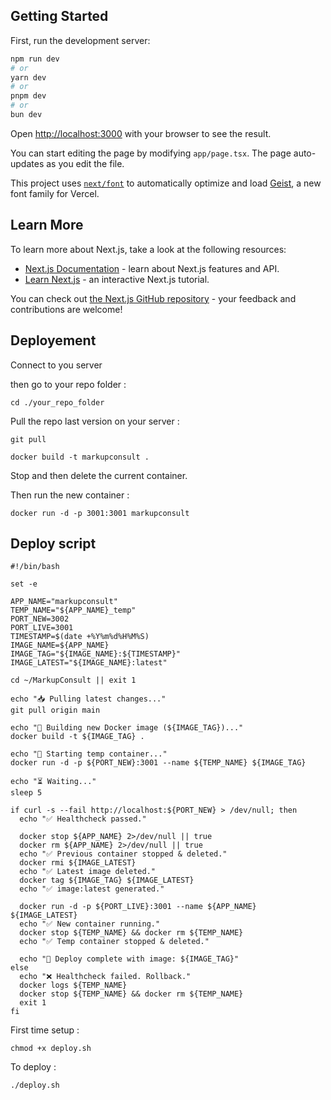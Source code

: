 ## Getting Started

First, run the development server:

```bash
npm run dev
# or
yarn dev
# or
pnpm dev
# or
bun dev
```

Open [http://localhost:3000](http://localhost:3000) with your browser to see the result.

You can start editing the page by modifying `app/page.tsx`. The page auto-updates as you edit the file.

This project uses [`next/font`](https://nextjs.org/docs/app/building-your-application/optimizing/fonts) to automatically optimize and load [Geist](https://vercel.com/font), a new font family for Vercel.

## Learn More

To learn more about Next.js, take a look at the following resources:

- [Next.js Documentation](https://nextjs.org/docs) - learn about Next.js features and API.
- [Learn Next.js](https://nextjs.org/learn) - an interactive Next.js tutorial.

You can check out [the Next.js GitHub repository](https://github.com/vercel/next.js) - your feedback and contributions are welcome!

## Deployement

Connect to you server

then go to your repo folder :

```
cd ./your_repo_folder
```

Pull the repo last version on your server :

```
git pull
```

```
docker build -t markupconsult .
```

Stop and then delete the current container.

Then run the new container :

```
docker run -d -p 3001:3001 markupconsult
```

## Deploy script

```
#!/bin/bash

set -e

APP_NAME="markupconsult"
TEMP_NAME="${APP_NAME}_temp"
PORT_NEW=3002
PORT_LIVE=3001
TIMESTAMP=$(date +%Y%m%d%H%M%S)
IMAGE_NAME=${APP_NAME}
IMAGE_TAG="${IMAGE_NAME}:${TIMESTAMP}"
IMAGE_LATEST="${IMAGE_NAME}:latest"

cd ~/MarkupConsult || exit 1

echo "📥 Pulling latest changes..."
git pull origin main

echo "🔨 Building new Docker image (${IMAGE_TAG})..."
docker build -t ${IMAGE_TAG} .

echo "🚀 Starting temp container..."
docker run -d -p ${PORT_NEW}:3001 --name ${TEMP_NAME} ${IMAGE_TAG}

echo "⏳ Waiting..."
sleep 5

if curl -s --fail http://localhost:${PORT_NEW} > /dev/null; then
  echo "✅ Healthcheck passed."

  docker stop ${APP_NAME} 2>/dev/null || true
  docker rm ${APP_NAME} 2>/dev/null || true
  echo "✅ Previous container stopped & deleted."
  docker rmi ${IMAGE_LATEST}
  echo "✅ Latest image deleted."
  docker tag ${IMAGE_TAG} ${IMAGE_LATEST}
  echo "✅ image:latest generated."

  docker run -d -p ${PORT_LIVE}:3001 --name ${APP_NAME} ${IMAGE_LATEST}
  echo "✅ New container running."
  docker stop ${TEMP_NAME} && docker rm ${TEMP_NAME}
  echo "✅ Temp container stopped & deleted."

  echo "🎉 Deploy complete with image: ${IMAGE_TAG}"
else
  echo "❌ Healthcheck failed. Rollback."
  docker logs ${TEMP_NAME}
  docker stop ${TEMP_NAME} && docker rm ${TEMP_NAME}
  exit 1
fi
```

First time setup :

```
chmod +x deploy.sh
```

To deploy :

```
./deploy.sh
```